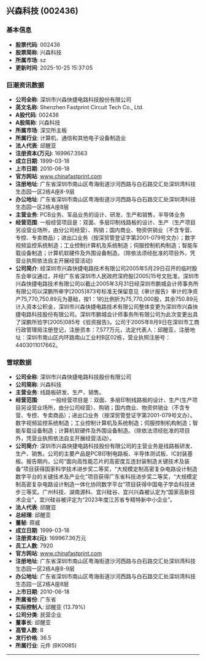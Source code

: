 ## 兴森科技 (002436)

### 基本信息

- **股票代码**: 002436
- **股票简称**: 兴森科技
- **所属市场**: sz
- **更新时间**: 2025-10-25 15:37:05

### 巨潮资讯数据

- **公司全称**: 深圳市兴森快捷电路科技股份有限公司
- **英文名称**: Shenzhen Fastprint Circuit Tech Co., Ltd.
- **A股代码**: 002436
- **A股简称**: 兴森科技
- **所属市场**: 深交所主板
- **所属行业**: 计算机、通信和其他电子设备制造业
- **法人代表**: 邱醒亚
- **注册资本(万元)**: 169967.3563
- **成立日期**: 1999-03-18
- **上市日期**: 2010-06-18
- **官方网站**: www.chinafastprint.com
- **注册地址**: 广东省深圳市南山区粤海街道沙河西路与白石路交汇处深圳湾科技生态园一区2栋A座8-9层
- **办公地址**: 广东省深圳市南山区粤海街道沙河西路与白石路交汇处深圳湾科技生态园一区2栋A座8层
- **主营业务**: PCB业务、军品业务的设计、研发、生产和销售，半导体业务
- **经营范围**: 一般经营项目是：双面、多层印制线路板的设计、生产（生产项目另设营业场所，由分公司经营）、购销；国内商业、物资供销业（不含专营、专控、专卖商品）；进出口业务（按深贸管登证字第2001-079号文办）；数字视频监控系统制造；工业控制计算机及系统制造；伺服控制机构制造；智能车载设备制造；计算机软硬件及外围设备制造。（除依法须经批准的项目外，凭营业执照依法自主开展经营活动）
- **公司简介**: 经深圳市兴森快捷电路技术有限公司2005年5月29日召开的临时股东会审议通过，并经广东省深圳市人民政府深府股[2005]15号文批准，深圳市兴森快捷电路技术有限公司以截止2005年3月31日经深圳市鹏城会计师事务所有限公司以深鹏所审字[2005]873号标准无保留意见《审计报告》审计的净资产75,770,750.89元为基础，按1：1的比例折为75,770,000股，其余750.89元计入资本公积金，深圳市兴森快捷电路技术有限公司整体变更为深圳市兴森快捷电路科技股份有限公司。深圳市鹏城会计师事务所有限公司为此次变更出具了深鹏所验字[2005]085号《验资报告》。公司于2005年8月9日在深圳市工商行政管理局注册登记，注册资本：7,577万元，法定代表人：邱醒亚，注册地址：深圳市南山区内环路南山工业村B区02栋，营业执照注册号：4403011017662。

### 雪球数据

- **公司全称**: 深圳市兴森快捷电路科技股份有限公司
- **公司简称**: 兴森科技
- **主营业务**: 线路板研发、生产、销售。
- **经营范围**: 　　一般经营项目是：双面、多层印制线路板的设计、生产(生产项目另设营业场所，由分公司经营）、购销；国内商业、物资供销业（不含专营、专控、专卖商品）；进出口业务（按深贸管登证字第2001-079号文办）。数字视频监控系统制造；工业控制计算机及系统制造；伺服控制机构制造；智能车载设备制造；计算机软硬件及外围设备制造。（除依法须经批准的项目外，凭营业执照依法自主开展经营活动）。
- **公司简介**: 深圳市兴森快捷电路科技股份有限公司的主营业务是线路板研发、生产、销售。公司的主要产品是PCB印制电路板、半导体测试板、IC封装基板。报告期内，公司“面向高性能芯片的高密度互连封装制造关键技术及装备”项目获得国家科学技术进步奖二等奖，“大规模定制高密复杂电路设计制造数字平台的关键技术及产业化”项目获得广东省科技进步奖二等奖，“大规模定制高密复杂电路设计制造一体化协同数字平台”项目获得中国电子学会科技进步三等奖。广州科技、湖南源科、宜兴硅谷、宜兴兴森被认定为“国家高新技术企业”，宜兴硅谷被评定为“2023年度江苏省专精特新中小企业”。
- **法人代表**: 邱醒亚
- **总经理**: 邱醒亚
- **董秘**: 蒋威
- **成立日期**: 1999-03-18
- **注册资本(元)**: 169967.36万元
- **员工人数**: 7920
- **官方网站**: www.chinafastprint.com
- **注册地址**: 广东省深圳市南山区粤海街道沙河西路与白石路交汇处深圳湾科技生态园一区2栋A座8-9层
- **办公地址**: 广东省深圳市南山区粤海街道沙河西路与白石路交汇处深圳湾科技生态园一区2栋A座8层
- **上市日期**: 2010-06-18
- **所属省份**: 广东省
- **实际控制人**: 邱醒亚 (13.79%)
- **公司分类**: 民营企业
- **董事长**: 邱醒亚
- **高管人数**: 8
- **发行价格**: 36.5
- **所属行业**: 元件 (BK0085)

---